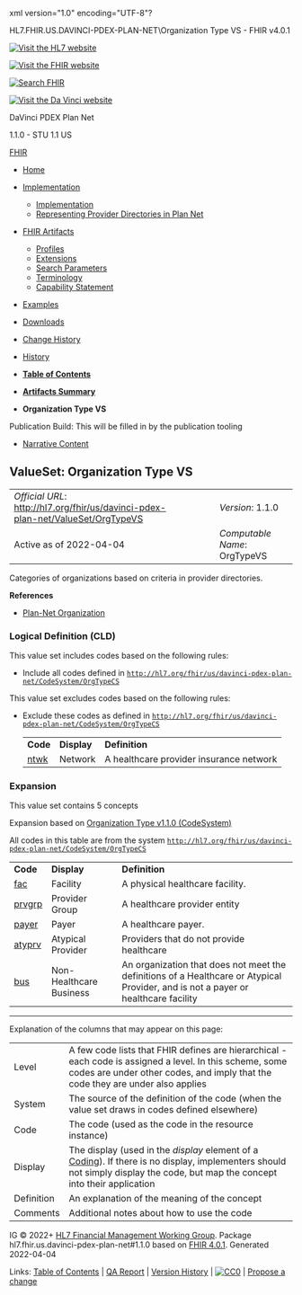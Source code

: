xml version="1.0" encoding="UTF-8"?

HL7.FHIR.US.DAVINCI-PDEX-PLAN-NET\Organization Type VS - FHIR v4.0.1

[![Visit the HL7 website](assets/images/hl7-logo-header.png)](http://hl7.org)

[![Visit the FHIR website](assets/images/fhir-logo-www.png)](http://hl7.org/fhir)

[![Search FHIR](assets/images/search.png)](searchform.html)

[![Visit the Da Vinci website](assets/images/da-vinci_logo.jpg)](http://hl7.org/about/davinci)

DaVinci PDEX Plan Net

1.1.0 - STU 1.1
US

[FHIR](http://hl7.org/fhir/R4/index.html)

* [Home](index.html)
* [Implementation](#)
  + [Implementation](implementation.html)
  + [Representing Provider Directories in Plan Net](implementation.html#Representing)
* [FHIR Artifacts](#)
  + [Profiles](artifacts.html#3)
  + [Extensions](artifacts.html#4)
  + [Search Parameters](artifacts.html#2)
  + [Terminology](artifacts.html#5)
  + [Capability Statement](artifacts.html#1)
* [Examples](artifacts.html#7)
* [Downloads](downloads.html)
* [Change History](ChangeHistory.html)
* [History](http://www.hl7.org/fhir/us/davinci-pdex-plan-net/history.cfml)

* [**Table of Contents**](toc.html)
* [**Artifacts Summary**](artifacts.html)
* **Organization Type VS**

Publication Build: This will be filled in by the publication tooling

* [Narrative Content](#)

## ValueSet: Organization Type VS

|  |  |  |  |  |
| --- | --- | --- | --- | --- |
| *Official URL*: http://hl7.org/fhir/us/davinci-pdex-plan-net/ValueSet/OrgTypeVS | | | | *Version*: 1.1.0 |
| Active as of 2022-04-04 | | | | *Computable Name*: OrgTypeVS |

Categories of organizations based on criteria in provider directories.

**References**

* [Plan-Net Organization](StructureDefinition-plannet-Organization.html)

### Logical Definition (CLD)

This value set includes codes based on the following rules:

* Include all codes defined in [`http://hl7.org/fhir/us/davinci-pdex-plan-net/CodeSystem/OrgTypeCS`](CodeSystem-OrgTypeCS.html)

This value set excludes codes based on the following rules:

* Exclude these codes as defined in [`http://hl7.org/fhir/us/davinci-pdex-plan-net/CodeSystem/OrgTypeCS`](CodeSystem-OrgTypeCS.html)

  |  |  |  |
  | --- | --- | --- |
  | **Code** | **Display** | **Definition** |
  | [ntwk](CodeSystem-OrgTypeCS.html#OrgTypeCS-ntwk) | Network | A healthcare provider insurance network |

### Expansion

This value set contains 5 concepts

Expansion based on [Organization Type v1.1.0 (CodeSystem)](CodeSystem-OrgTypeCS.html)

All codes in this table are from the system [`http://hl7.org/fhir/us/davinci-pdex-plan-net/CodeSystem/OrgTypeCS`](CodeSystem-OrgTypeCS.html)

|  |  |  |
| --- | --- | --- |
| **Code** | **Display** | **Definition** |
| [fac](CodeSystem-OrgTypeCS.html#OrgTypeCS-fac) | Facility | A physical healthcare facility. |
| [prvgrp](CodeSystem-OrgTypeCS.html#OrgTypeCS-prvgrp) | Provider Group | A healthcare provider entity |
| [payer](CodeSystem-OrgTypeCS.html#OrgTypeCS-payer) | Payer | A healthcare payer. |
| [atyprv](CodeSystem-OrgTypeCS.html#OrgTypeCS-atyprv) | Atypical Provider | Providers that do not provide healthcare |
| [bus](CodeSystem-OrgTypeCS.html#OrgTypeCS-bus) | Non-Healthcare Business | An organization that does not meet the definitions of a Healthcare or Atypical Provider, and is not a payer or healthcare facility |

---

Explanation of the columns that may appear on this page:

|  |  |
| --- | --- |
| Level | A few code lists that FHIR defines are hierarchical - each code is assigned a level. In this scheme, some codes are under other codes, and imply that the code they are under also applies |
| System | The source of the definition of the code (when the value set draws in codes defined elsewhere) |
| Code | The code (used as the code in the resource instance) |
| Display | The display (used in the *display* element of a [Coding](http://hl7.org/fhir/R4/datatypes.html#Coding)). If there is no display, implementers should not simply display the code, but map the concept into their application |
| Definition | An explanation of the meaning of the concept |
| Comments | Additional notes about how to use the code |

IG © 2022+ [HL7 Financial Management Working Group](http://www.hl7.org/Special/committees/fm). Package hl7.fhir.us.davinci-pdex-plan-net#1.1.0 based on [FHIR 4.0.1](http://hl7.org/fhir/R4/). Generated 2022-04-04

Links: [Table of Contents](toc.html) |
[QA Report](qa.html)
| [Version History](http://hl7.org/fhir/us/davinci-pdex-plan-net/history.html) |
[![CC0](cc0.png)](http://hl7.org/fhir/R4/license.html) |
[Propose a change](http://hl7.org/fhir-issues)